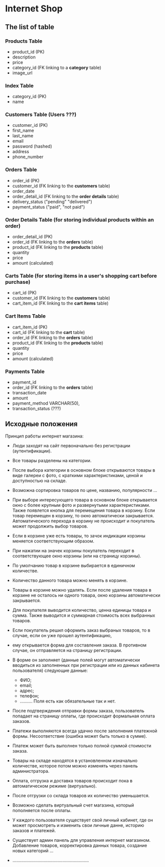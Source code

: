 # Internet Shop

## The list of table

### Products Table
- product_id (PK)
- description
- price
- category_id (FK linking to a **category** table)
- image_url

### Index Table
- category_id (PK)
- name

### Customers Table (Users ???)
- customer_id (PK)
- first_name
- last_name
- email
- password (hashed)
- address
- phone_number

### Orders Table

- order_id (PK)
- customer_id (FK linking to the **customers** table)
- order_date
- order_detail_id (FK linking to the **order details** table)
- delivery_status ("pending" "delivered")
- payment_status ("paid", "not paid")

### Order Details Table (for storing individual products within an order)

- order_detail_id (PK)
- order_id (FK linking to the **orders** table)
- product_id (FK linking to the **products** table)
- quantity
- price
- amount (calculated)

### Carts Table (for storing items in a user's shopping cart before purchase)

- cart_id (PK)
- customer_id (FK linking to the **customers** table)
- cart_item_id (FK linking to the **cart items** table)

### Cart Items Table

- cart_item_id (PK)
- cart_id (FK linking to the **cart** table)
- order_id (FK linking to the **orders** table)
- product_id (FK linking to the **products** table)
- quantity
- price
- amount (calculated)

### Payments Table

- payment_id
- order_id (FK linking to the **orders** table)
- transaction_date
- amount
- payment_method VARCHAR(50),
- transaction_status (???)



## Исходные положения


Принцип работы интернет магазина:

- Люди заходят на сайт первоначально без регистрации (аутентификации).
- Все товары разделены на категории.
- После выбора категории в основном блоке открываются товары в виде галереи с фото, с краткими характеристиками,
  ценой и доступностью на складе.
- Возможна сортировка товаров по цене, названию, популярности ...
- При выборе интересующего товара в основном блоке открывается окно с более крупным фото и развернутыми
  характеристиками. Также появлется кнопка для перемещения товара в корзину. Если товар перемещен в корзину,
  то окно автоматически закрывается. Автоматического перехода в корзину не происходит и покупатель может
  продолжить выбор товаров.
- Если в корзине уже есть товары, то зачок индикации корзины меняется соответствующим образом.
- При нажатии на значек корзины покупатель переходит в соответствующее окно корзины (или на страницу
  корзины).
- По умолчанию товар в корзине выбирается в единичном количестве.
- Количество данного товара  можно менять в корзине.
- Товары в корзине можно удалять. Если после удаления товара в корзине не осталось ни одного товара,
  окно корзины автоматически закрывается.
- Для покупателя выводится количество, ценна единицы товара и сумма. Также выводится и суммарная стоимость всех
  выбранных товаров.
- Если покупатель решил оформить заказ выбраных товаров, то в случае, если он уже прошел аутентификацию,
- ему открывается форма для составления заказа. В противном случае, он отправляется на страницу регистрации.
- В форме он заполняет (данные полей могут автоматически вводиться из заполненных при регистрации
  или из данных кабинета пользователя) следующие данные:
  - ФИО;
  - email;
  - адрес;
  - телефон;
  - ..........
    Поля есть как обязательные так и нет.
- После подтверждения отправки формы заказа, пользователь попадает на страницу оплаты, где происходит формальная
  оплата заказов.
- Платежи выполняются всегда удачно после заполнения платежной формы. Несоответствие (ошибка может
  быть только в сумме).
- Платеж может быть выполнен только полной суммой стоимости заказа.
- Товары на складе находятся в установленном изначально количестве, которое потом можно изменять через
  панель администратора.
- Оплата, отгрузка и доставка товаров происходит пока в автоматическом режиме (виртуально).
- После отгрузки со склада товаров их количество уменьшается.
- Возможно сделать виртуальный счет магазина, который пополняется после оплаты.
- У каждого пользователя существует свой личный кабинет, где он может просмотреть и изменить свои личные
  данне, историю заказов и платежей.
- Существует админ панель для управления интернет магазином. Добавление товаров, корректировка данных товара,
  создание новых категорий ...


- .............................................................



